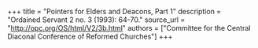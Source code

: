 +++
title = "Pointers for Elders and Deacons, Part 1"
description = "Ordained Servant 2 no. 3 (1993): 64-70."
source_url = "http://opc.org/OS/html/V2/3b.html"
authors = ["Committee for the Central Diaconal Conference of Reformed Churches"]
+++
